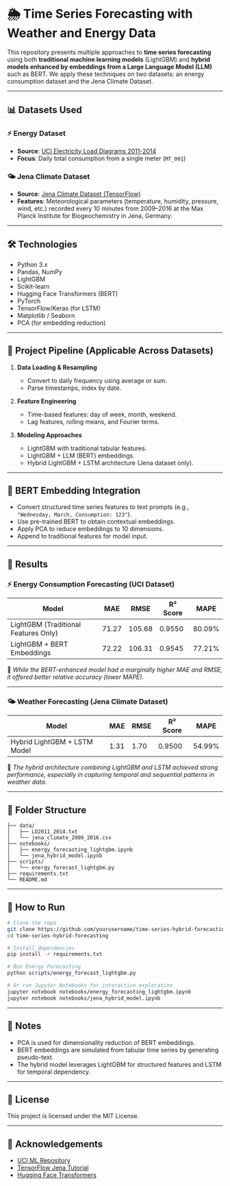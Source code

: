 # 🌦️ Time Series Forecasting with Weather and Energy Data

This repository presents multiple approaches to **time series forecasting** using both **traditional machine learning models** (LightGBM) and **hybrid models enhanced by embeddings from a Large Language Model (LLM)** such as BERT. We apply these techniques on two datasets: an energy consumption dataset and the Jena Climate Dataset.

---

## 📊 Datasets Used

### ⚡ Energy Dataset
- **Source**: [UCI Electricity Load Diagrams 2011-2014](https://archive.ics.uci.edu/ml/datasets/ElectricityLoadDiagrams20112014)
- **Focus**: Daily total consumption from a single meter (`MT_001`)

### 🌤️ Jena Climate Dataset
- **Source**: [Jena Climate Dataset (TensorFlow)](https://www.tensorflow.org/tutorials/weather_forecasting)
- **Features**: Meteorological parameters (temperature, humidity, pressure, wind, etc.) recorded every 10 minutes from 2009–2016 at the Max Planck Institute for Biogeochemistry in Jena, Germany.

---

## 🛠 Technologies

- Python 3.x
- Pandas, NumPy
- LightGBM
- Scikit-learn
- Hugging Face Transformers (BERT)
- PyTorch
- TensorFlow/Keras (for LSTM)
- Matplotlib / Seaborn
- PCA (for embedding reduction)

---

## 🔁 Project Pipeline (Applicable Across Datasets)

1. **Data Loading & Resampling**
   - Convert to daily frequency using average or sum.
   - Parse timestamps, index by date.

2. **Feature Engineering**
   - Time-based features: day of week, month, weekend.
   - Lag features, rolling means, and Fourier terms.

3. **Modeling Approaches**
   - LightGBM with traditional tabular features.
   - LightGBM + LLM (BERT) embeddings.
   - Hybrid LightGBM + LSTM architecture (Jena dataset only).

---

## 🤖 BERT Embedding Integration

- Convert structured time series features to text prompts (e.g., `"Wednesday, March, Consumption: 123"`).
- Use pre-trained BERT to obtain contextual embeddings.
- Apply PCA to reduce embeddings to 10 dimensions.
- Append to traditional features for model input.

---

## 🧪 Results

### ⚡ Energy Consumption Forecasting (UCI Dataset)

| Model                                 | MAE    | RMSE   | R² Score | MAPE   |
|--------------------------------------|--------|--------|----------|--------|
| LightGBM (Traditional Features Only) | 71.27  | 105.68 | 0.9550   | 80.09% |
| LightGBM + BERT Embeddings           | 72.22  | 106.31 | 0.9545   | 77.21% |

📌 *While the BERT-enhanced model had a marginally higher MAE and RMSE, it offered better relative accuracy (lower MAPE).*

---

### 🌤️ Weather Forecasting (Jena Climate Dataset)

| Model                              | MAE  | RMSE | R² Score | MAPE   |
|-----------------------------------|------|------|----------|--------|
| Hybrid LightGBM + LSTM Model      | 1.31 | 1.70 | 0.9500   | 54.99% |

📌 *The hybrid architecture combining LightGBM and LSTM achieved strong performance, especially in capturing temporal and sequential patterns in weather data.*

---

## 📁 Folder Structure

```
├── data/
│   ├── LD2011_2014.txt
│   └── jena_climate_2009_2016.csv
├── notebooks/
│   ├── energy_forecasting_lightgbm.ipynb
│   └── jena_hybrid_model.ipynb
├── scripts/
│   └── energy_forecast_lightgbm.py
├── requirements.txt
└── README.md
```

---

## 🚀 How to Run

```bash
# Clone the repo
git clone https://github.com/yourusername/time-series-hybrid-forecasting.git
cd time-series-hybrid-forecasting

# Install dependencies
pip install -r requirements.txt

# Run Energy Forecasting
python scripts/energy_forecast_lightgbm.py

# Or run Jupyter Notebooks for interactive exploration
jupyter notebook notebooks/energy_forecasting_lightgbm.ipynb
jupyter notebook notebooks/jena_hybrid_model.ipynb
```

---

## 📎 Notes

- PCA is used for dimensionality reduction of BERT embeddings.
- BERT embeddings are simulated from tabular time series by generating pseudo-text.
- The hybrid model leverages LightGBM for structured features and LSTM for temporal dependency.

---

## 📄 License

This project is licensed under the MIT License.

---

## 🙌 Acknowledgements

- [UCI ML Repository](https://archive.ics.uci.edu/)
- [TensorFlow Jena Tutorial](https://www.tensorflow.org/tutorials/structured_data/time_series)
- [Hugging Face Transformers](https://huggingface.co/transformers/)
